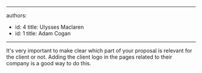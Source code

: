 

---
authors:
  - id: 4
    title: Ulysses Maclaren
  - id: 1
    title: Adam Cogan
---




<span class='intro'> <p class="ssw15-rteElement-P">It's very important to make clear which part of your proposal is relevant for the client or not. Adding the client logo in the pages related to their company is a good way to do this.​<br></p> </span>




